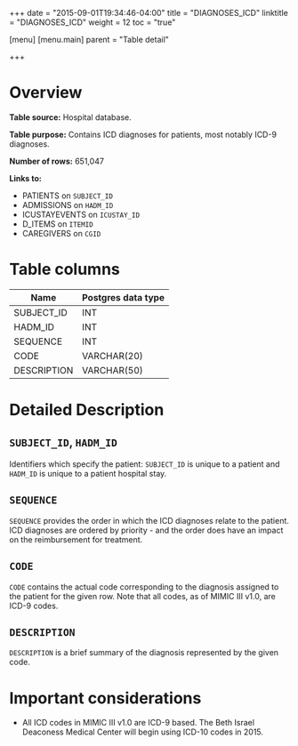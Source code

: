 +++
date = "2015-09-01T19:34:46-04:00"
title = "DIAGNOSES_ICD"
linktitle = "DIAGNOSES_ICD"
weight = 12
toc = "true"

[menu]
  [menu.main]
    parent = "Table detail"

+++

# Overview

**Table source:** Hospital database.

**Table purpose:** Contains ICD diagnoses for patients, most notably ICD-9 diagnoses.

**Number of rows:** 651,047

**Links to:**

* PATIENTS on `SUBJECT_ID`
* ADMISSIONS on `HADM_ID`
* ICUSTAYEVENTS on `ICUSTAY_ID`
* D_ITEMS on `ITEMID`
* CAREGIVERS on `CGID`

# Table columns

Name | Postgres data type 
---- | ---- 
SUBJECT\_ID | INT
HADM\_ID | INT
SEQUENCE | INT
CODE | VARCHAR(20)
DESCRIPTION | VARCHAR(50)
	
# Detailed Description

## `SUBJECT_ID`, `HADM_ID`

Identifiers which specify the patient: `SUBJECT_ID` is unique to a patient and `HADM_ID` is unique to a patient hospital stay.

## `SEQUENCE`

`SEQUENCE` provides the order in which the ICD diagnoses relate to the patient. ICD diagnoses are ordered by priority - and the order does have an impact on the reimbursement for treatment.

## `CODE`

`CODE` contains the actual code corresponding to the diagnosis assigned to the patient for the given row. Note that all codes, as of MIMIC III v1.0, are ICD-9 codes.

## `DESCRIPTION`

`DESCRIPTION` is a brief summary of the diagnosis represented by the given code.

# Important considerations

* All ICD codes in MIMIC III v1.0 are ICD-9 based. The Beth Israel Deaconess Medical Center will begin using ICD-10 codes in 2015.